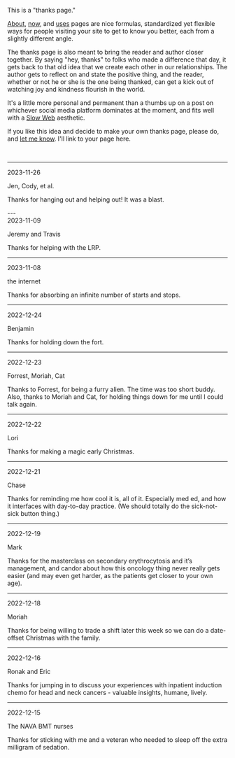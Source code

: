 This is a "thanks page."

[About](/about), 
[now](https://nownownow.com/about),
and [uses](https://uses.tech) pages
are nice formulas,
standardized yet flexible ways for people visiting your site to get to know you better,
each from a slightly different angle.

The thanks page is also meant to bring the reader and author closer together.
By saying "hey, thanks" to folks who made a difference that day,
it gets back to that old idea that we create each other in our relationships.
The author gets to reflect on and state the positive thing, and the reader,
whether or not he or she is the one being thanked, 
can get a kick out of watching joy and kindness flourish in the world.

It's a little more personal and permanent than a thumbs up on a post 
on whichever social media platform dominates at the moment,
and fits well with a 
[Slow Web](https://www.jackcheng.com/the-slow-web/) aesthetic.

If you like this idea
and decide to make your own thanks page,
please do,
and [let me know](/contact). I'll link to your page here.

<br>

---

<div class="thanks">

  <time datetime="2023-11-26" class="thanks-date">
  2023-11-26
  </time>

  <p class="thanks-to">
  Jen, Cody, et al.
  </p>

  <p class="thanks-for">
  Thanks for hanging out and helping out! It was a blast.
  </p>

</div>
---

<div class="thanks">

  <time datetime="2023-11-09" class="thanks-date">
  2023-11-09
  </time>

  <p class="thanks-to">
  Jeremy and Travis
  </p>

  <p class="thanks-for">
  Thanks for helping with the LRP.
  </p>

</div>

---

<div class="thanks">

  <time datetime="2023-11-08" class="thanks-date">
  2023-11-08
  </time>

  <p class="thanks-to">
  the internet
  </p>

  <p class="thanks-for">
  Thanks for absorbing an infinite number of starts and stops.
  </p>

</div>

---

<div class="thanks">

  <time datetime="2022-12-24" class="thanks-date">
  2022-12-24
  </time>

  <p class="thanks-to">
  Benjamin
  </p>

  <p class="thanks-for">
  Thanks for holding down the fort.
  </p>

</div>

---

<div class="thanks">

  <time datetime="2022-12-23" class="thanks-date">
  2022-12-23
  </time>

  <p class="thanks-to">
  Forrest, Moriah, Cat
  </p>

  <p class="thanks-for">
  Thanks to Forrest, for being a furry alien. 
  The time was too short buddy. 
  Also, thanks to Moriah and Cat, for holding things down for me until I could talk again.
  </p>

</div>

---

<div class="thanks">

  <time datetime="2022-12-22" class="thanks-date">
  2022-12-22
  </time>

  <p class="thanks-to">
  Lori
  </p>

  <p class="thanks-for">
  Thanks for making a magic early Christmas.
  </p>

</div>

---

<div class="thanks">

  <time datetime="2022-12-21" class="thanks-date">
  2022-12-21
  </time>

  <p class="thanks-to">
  Chase
  </p>

  <p class="thanks-for">
  Thanks for reminding me how cool it is, all of it.
  Especially med ed, and how it interfaces with day-to-day practice.
  (We should totally do the sick-not-sick button thing.)
  </p>

</div>

---

<div class="thanks">

  <time datetime="2022-12-19" class="thanks-date">
  2022-12-19
  </time>

  <p class="thanks-to">
  Mark
  </p>

  <p class="thanks-for">
  Thanks for the masterclass on secondary erythrocytosis and it’s management, 
  and candor about how this oncology thing never really gets easier 
  (and may even get harder, as the patients get closer to your own age).
  </p>

</div>

---

<div class="thanks">

  <time datetime="2022-12-18" class="thanks-date">
  2022-12-18
  </time>

  <p class="thanks-to">
  Moriah
  </p>

  <p class="thanks-for">
  Thanks for being willing to trade a shift later this week 
  so we can do a date-offset Christmas with the family.
  </p>

</div>

---

<div class="thanks">

  <time datetime="2022-12-16" class="thanks-date">
  2022-12-16
  </time>

  <p class="thanks-to">
  Ronak and Eric
  </p>

  <p class="thanks-for">
  Thanks for jumping in to discuss your 
  experiences with inpatient induction chemo 
  for head and neck cancers - valuable insights, humane, lively.
  </p>

</div>

---

<div class="thanks">

  <time datetime="2022-12-15" class="thanks-date">
  2022-12-15
  </time>

  <p class="thanks-to">
  The NAVA BMT nurses
  </p>

  <p class="thanks-for">
  Thanks for sticking with me and a veteran 
  who needed to sleep off the extra milligram of sedation.
  </p>

</div>

<!-- template begin -->
<!-- <div class="thanks"> -->

<!--   <time datetime="2022-12-18" class="thanks-date">2022-12-18</time> -->

<!--   <p class="thanks-to"> -->

<!--   </p> -->

<!--   <p class="thanks-for"> -->

<!--   </p> -->

<!-- </div> -->

<!-- --- -->

<!-- template end -->
